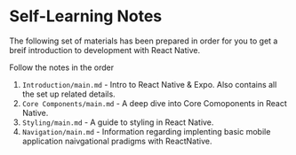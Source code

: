 # Self-Learning Notes

The following set of materials has been prepared in order for you to get a breif introduction to development with React Native.

Follow the notes in the order
1. `Introduction/main.md` - Intro to React Native & Expo. Also contains all the set up related details.
2. `Core Components/main.md` - A deep dive into Core Comoponents in React Native.
3.  `Styling/main.md` - A guide to styling in React Native.
4.  `Navigation/main.md` - Information regarding implenting basic mobile application naivgational pradigms with ReactNative.
   